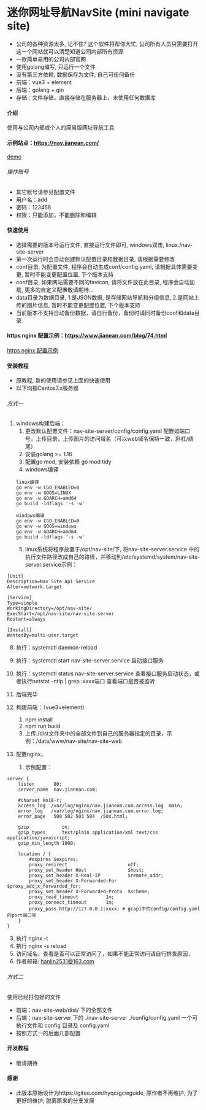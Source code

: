 # 迷你网址导航NavSite (mini navigate site)
- 公司的各种资源太多, 记不住? 这个软件将帮你大忙, 公司所有人员只需要打开这一个网站就可以清楚知道公司内部所有资源
- 一款简单易用的公司内部官网
- 使用golang编写, 只运行一个文件
- 没有第三方依赖, 数据保存为文件, 自己可任何备份
- 前端：vue3 + element
- 后端：golang + gin
- 存储：文件存储，直接存储在服务器上，未使用任何数据库

#### 介绍
使用与公司内部或个人的简易版网址导航工具

#### 示例站点：https://nav.jianean.com/
[demo](https://nav.jianean.com/)
###### 操作账号
- 其它帐号请参见配置文件
- 用户名：add
- 密码：123456
- 权限：只能添加，不能删除和编辑

#### 快速使用
- 选择需要的版本号运行文件, 直接运行文件即可, windows双击, linux./nav-site-server
- 第一次运行时会自动创建默认配置目录和数据目录, 请根据需要修改
- conf目录, 为配置文件, 程序会自动生成conf/config.yaml, 请根据具体需要变更, 暂时不能变更配置位置, 下个版本支持
- conf目录, 如果网站需要不同的favicon, 请将文件放在此目录, 程序会自动加载, 更多的自定义配置敬请期待...
- data目录为数据目录, 1.是JSON数据, 是存储网站导航和分组信息, 2.是网站上传的图片信息, 暂时不能变更配置位置, 下个版本支持
- 当前版本不支持自动备份数据，请自行备份，备份时请同时备份conf和data目录

#### https nginx 配置示例：https://www.jianean.com/blog/74.html
[https nginx 配置示例](https://www.jianean.com/blog/74.html)

#### 安装教程
- 原教程, 新的使用请参见上面的快速使用
- 以下均指Centos7.x服务器

###### 方式一
1. windows构建后端：
   1. 更改默认配置文件：nav-site-server/config/config.yaml 配置如端口号，上传目录，上传图片的访问域名（可以web域名保持一致，斜杠/结尾）
   2. 安装golang >= 1.16
   3. 配置go mod, 安装依赖 go mod tidy
   4. windows编译
   ```
   linux编译
   go env -w CGO_ENABLED=0
   go env -w GOOS=LINUX
   go env -w GOARCH=amd64
   go build -ldflags '-s -w'
   
   windows编译
   go env -w CGO_ENABLED=0
   go env -w GOOS=windows
   go env -w GOARCH=amd64
   go build -ldflags '-s -w'
   ```
   5. linux系统将程序放置于/opt/nav-site/下, 将nav-site-server.service 中的执行文件路径改成自己的路径，并移动到/etc/systemd/system/nav-site-server.service示例：
```
[Unit]
Description=Nav Site Api Service
After=network.target

[Service]
Type=simple
WorkingDirectory=/opt/nav-site/
ExecStart=/opt/nav-site/nav-site-server
Restart=always

[Install]
WantedBy=multi-user.target
```
   8. 执行：systemctl daemon-reload 
   9.  执行：systemctl start nav-site-server.service 启动接口服务
   10. 执行：systemctl status nav-site-server.service 查看接口服务启动状态，或者执行netstat -ntlp | grep :xxxx端口 查看端口是否被监听
   11. 后端完毕


2. 构建前端：（vue3+element）
   1. npm install
   2. npm run build
   3. 上传./dist文件夹中的全部文件到自己的服务器指定的目录，示例：/data/www/nav-site/nav-site-web

3. 配置nginx，
   1. 示例配置：
```
server {
    listen       80;
    server_name  nav.jianean.com;

    #charset koi8-r;
    access_log  /var/log/nginx/nav.jianean.com.access.log  main;
    error_log   /var/log/nginx/nav.jianean.com.error.log;
    error_page   500 502 503 504  /50x.html;
	
    gzip            on;
    gzip_types      text/plain application/xml text/css application/javascript;
    gzip_min_length 1000;

    location / {
        #expires $expires;
        proxy_redirect                      off;
        proxy_set_header Host               $host;
        proxy_set_header X-Real-IP          $remote_addr;
        proxy_set_header X-Forwarded-For    $proxy_add_x_forwarded_for;
        proxy_set_header X-Forwarded-Proto  $scheme;
        proxy_read_timeout          1m;
        proxy_connect_timeout       1m;
        proxy_pass http://127.0.0.1:xxxx; # gcapi中的config/config.yaml的port端口号
    }
}

```
   3. 执行 nginx -t
   4. 执行 nginx -s reload
   5. 访问域名，查看是否可以正常访问了，如果不能正常访问请自行排查原因，
   6. 作者邮箱: hanlin2531@163.com

###### 方式二
使用已经打包好的文件
-   前端：nav-site-web/dist/ 下的全部文件
-   后端：nav-site-server 下的 ./nav-site-server ./config/config.yaml 一个可执行文件和 config 目录及 config.yaml
-   按照方式一的后面几部配置

#### 开发教程
- 敬请期待

#### 感谢
- 此版本原始设计为https://gitee.com/hyqc/gcwguide, 原作者不再维护, 为了更好的维护, 脱离原来的分支发展